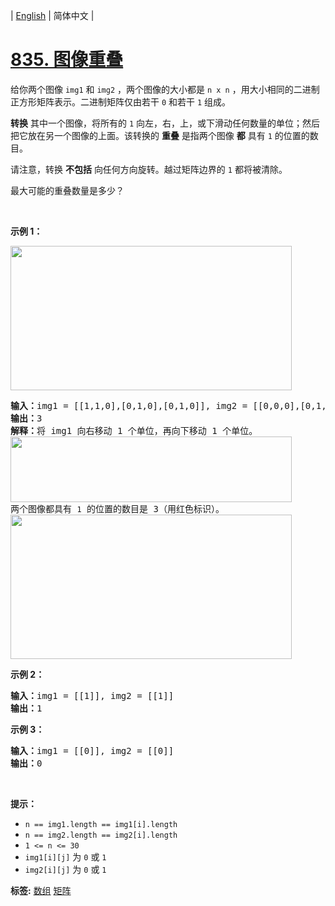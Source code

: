 | [English](README_EN.md) | 简体中文 |

# [835. 图像重叠](https://leetcode-cn.com/problems/image-overlap)
<p>给你两个图像 <code>img1</code> 和 <code>img2</code> ，两个图像的大小都是 <code>n x n</code> ，用大小相同的二进制正方形矩阵表示。二进制矩阵仅由若干 <code>0</code> 和若干 <code>1</code> 组成。</p>

<p><strong>转换</strong> 其中一个图像，将所有的 <code>1</code> 向左，右，上，或下滑动任何数量的单位；然后把它放在另一个图像的上面。该转换的 <strong>重叠</strong> 是指两个图像 <strong>都</strong> 具有 <code>1</code> 的位置的数目。</p>

<div class="original__bRMd">
<div>
<p>请注意，转换 <strong>不包括</strong> 向任何方向旋转。越过矩阵边界的 <code>1</code> 都将被清除。</p>

<p>最大可能的重叠数量是多少？</p>

<p>&nbsp;</p>

<p><strong>示例 1：</strong></p>
<img alt="" src="https://assets.leetcode.com/uploads/2020/09/09/overlap1.jpg" style="width: 450px; height: 231px;" />
<pre>
<strong>输入：</strong>img1 = [[1,1,0],[0,1,0],[0,1,0]], img2 = [[0,0,0],[0,1,1],[0,0,1]]
<strong>输出：</strong>3
<strong>解释：</strong>将 img1 向右移动 1 个单位，再向下移动 1 个单位。
<img alt="" src="https://assets.leetcode.com/uploads/2020/09/09/overlap_step1.jpg" style="width: 450px; height: 105px;" />
两个图像都具有 <code>1</code> 的位置的数目是 3（用红色标识）。
<img alt="" src="https://assets.leetcode.com/uploads/2020/09/09/overlap_step2.jpg" style="width: 450px; height: 231px;" />
</pre>

<p><strong>示例 2：</strong></p>

<pre>
<strong>输入：</strong>img1 = [[1]], img2 = [[1]]
<strong>输出：</strong>1
</pre>

<p><strong>示例 3：</strong></p>

<pre>
<strong>输入：</strong>img1 = [[0]], img2 = [[0]]
<strong>输出：</strong>0
</pre>

<p>&nbsp;</p>

<p><strong>提示：</strong></p>

<ul>
	<li><code>n == img1.length == img1[i].length</code></li>
	<li><code>n == img2.length == img2[i].length</code></li>
	<li><code>1 &lt;= n &lt;= 30</code></li>
	<li><code>img1[i][j]</code> 为 <code>0</code> 或 <code>1</code></li>
	<li><code>img2[i][j]</code> 为 <code>0</code> 或 <code>1</code></li>
</ul>
</div>
</div>

**标签:**  [数组](https://leetcode-cn.com/tag/array) [矩阵](https://leetcode-cn.com/tag/matrix) 